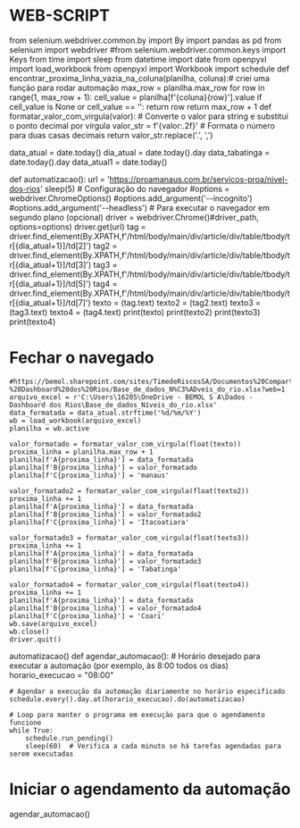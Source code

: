 # WEB-SCRIPT
from selenium.webdriver.common.by import By
import pandas as pd
from selenium import webdriver
#from selenium.webdriver.common.keys import Keys
from time import sleep
from datetime import date
from openpyxl import load_workbook
from openpyxl import Workbook
import schedule
def encontrar_proxima_linha_vazia_na_coluna(planilha, coluna):# criei uma função para rodar automação 
    max_row = planilha.max_row
    for row in range(1, max_row + 1):
        cell_value = planilha[f'{coluna}{row}'].value
        if cell_value is None or cell_value == '':
            return row
    return max_row + 1
def formatar_valor_com_virgula(valor):
    # Converte o valor para string e substitui o ponto decimal por vírgula
    valor_str = f'{valor:.2f}'  # Formata o número para duas casas decimais
    return valor_str.replace('.', ',')

data_atual = date.today()
dia_atual = date.today().day
data_tabatinga = date.today().day
data_atual1 = date.today()

def automatizacao():
    url = 'https://proamanaus.com.br/servicos-proa/nivel-dos-rios'
    sleep(5)
    # Configuração do navegador
    #options = webdriver.ChromeOptions()
    #options.add_argument('--incognito')
    #options.add_argument('--headless')  # Para executar o navegador em segundo plano (opcional)
    driver = webdriver.Chrome()#driver_path, options=options)
    driver.get(url)
    tag = driver.find_element(By.XPATH,f'/html/body/main/div/article/div/table/tbody/tr[{dia_atual+1}]/td[2]')
    tag2 = driver.find_element(By.XPATH,f'/html/body/main/div/article/div/table/tbody/tr[{dia_atual+1}]/td[3]')
    tag3 = driver.find_element(By.XPATH,f'/html/body/main/div/article/div/table/tbody/tr[{dia_atual+1}]/td[5]')
    tag4 = driver.find_element(By.XPATH,f'/html/body/main/div/article/div/table/tbody/tr[{dia_atual+1}]/td[7]')
    texto = (tag.text)
    texto2 = (tag2.text)
    texto3 = (tag3.text)
    texto4 = (tag4.text)
    print(texto)
    print(texto2)
    print(texto3)
    print(texto4)
   # Fechar o navegado  
    #https://bemol.sharepoint.com/sites/TimedeRiscosSA/Documentos%20Compartilhados/Riscos%20e%20Controles%20Internos/12.%20Comit%C3%AA%20Seca/Dados%20-%20Dashboard%20dos%20Rios/Base_de_dados_N%C3%ADveis_do_rio.xlsx?web=1
    arquivo_excel = r'C:\Users\16205\OneDrive - BEMOL S A\Dados - Dashboard dos Rios\Base_de_dados_Níveis_do_rio.xlsx'
    data_formatada = data_atual.strftime('%d/%m/%Y')
    wb = load_workbook(arquivo_excel)
    planilha = wb.active
    
    valor_formatado = formatar_valor_com_virgula(float(texto))
    proxima_linha = planilha.max_row + 1 
    planilha[f'A{proxima_linha}'] = data_formatada
    planilha[f'B{proxima_linha}'] = valor_formatado
    planilha[f'C{proxima_linha}'] = 'manaus'   

    valor_formatado2 = formatar_valor_com_virgula(float(texto2))
    proxima_linha += 1
    planilha[f'A{proxima_linha}'] = data_formatada
    planilha[f'B{proxima_linha}'] = valor_formatado2
    planilha[f'C{proxima_linha}'] = 'Itacoatiara'

    valor_formatado3 = formatar_valor_com_virgula(float(texto3))
    proxima_linha += 1
    planilha[f'A{proxima_linha}'] = data_formatada
    planilha[f'B{proxima_linha}'] = valor_formatado3
    planilha[f'C{proxima_linha}'] = 'Tabatinga'

    valor_formatado4 = formatar_valor_com_virgula(float(texto4))
    proxima_linha += 1
    planilha[f'A{proxima_linha}'] = data_formatada
    planilha[f'B{proxima_linha}'] = valor_formatado4
    planilha[f'C{proxima_linha}'] = 'Coari'
    wb.save(arquivo_excel)
    wb.close()
    driver.quit()
automatizacao()
def agendar_automacao():
    # Horário desejado para executar a automação (por exemplo, às 8:00 todos os dias)
    horario_execucao = "08:00"

    # Agendar a execução da automação diariamente no horário especificado
    schedule.every().day.at(horario_execucao).do(automatizacao)

    # Loop para manter o programa em execução para que o agendamento funcione
    while True:
        schedule.run_pending()
        sleep(60)  # Verifica a cada minuto se há tarefas agendadas para serem executadas

# Iniciar o agendamento da automação
agendar_automacao()

